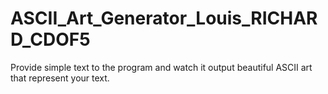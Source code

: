 # ASCII_Art_Generator_Louis_RICHARD_CDOF5
Provide simple text to the program and watch it output beautiful ASCII art that represent your text.
